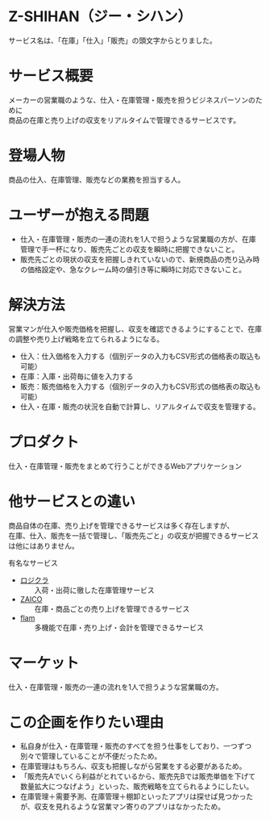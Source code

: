 # Z-SHIHAN（ジー・シハン）
サービス名は、「在庫」「仕入」「販売」の頭文字からとりました。

# サービス概要
メーカーの営業職のような、仕入・在庫管理・販売を担うビジネスパーソンのために  
商品の在庫と売り上げの収支をリアルタイムで管理できるサービスです。

# 登場人物
商品の仕入、在庫管理、販売などの業務を担当する人。

# ユーザーが抱える問題
- 仕入・在庫管理・販売の一連の流れを1人で担うような営業職の方が、在庫管理で手一杯になり、販売先ごとの収支を瞬時に把握できないこと。
- 販売先ごとの現状の収支を把握しきれていないので、新規商品の売り込み時の価格設定や、急なクレーム時の値引き等に瞬時に対応できないこと。

# 解決方法
営業マンが仕入や販売価格を把握し、収支を確認できるようにすることで、在庫の調整や売り上げ戦略を立てられるようになる。
- 仕入：仕入価格を入力する（個別データの入力もCSV形式の価格表の取込も可能）
- 在庫：入庫・出荷毎に値を入力する
- 販売：販売価格を入力する（個別データの入力もCSV形式の価格表の取込も可能）
- 仕入・在庫・販売の状況を自動で計算し、リアルタイムで収支を管理する。

# プロダクト
仕入・在庫管理・販売をまとめて行うことができるWebアプリケーション

# 他サービスとの違い
商品自体の在庫、売り上げを管理できるサービスは多く存在しますが、  
在庫、仕入、販売を一括で管理し、「販売先ごと」の収支が把握できるサービスは他にはありません。

有名なサービス
- [ロジクラ](https://logikura.jp/)  
　　入荷・出荷に徹した在庫管理サービス
- [ZAICO](https://www.zaico.co.jp/)  
　　在庫・商品ごとの売り上げを管理できるサービス
- [flam](https://www.flamsv.com/)  
　　多機能で在庫・売り上げ・会計を管理できるサービス

# マーケット
仕入・在庫管理・販売の一連の流れを1人で担うような営業職の方。

# この企画を作りたい理由
- 私自身が仕入・在庫管理・販売のすべてを担う仕事をしており、一つずつ別々で管理していることが不便だったため。
- 在庫管理はもちろん、収支も把握しながら営業をする必要があるため。
- 「販売先Aでいくら利益がとれているから、販売先Bでは販売単価を下げて数量拡大につなげよう」といった、販売戦略を立てられるようにしたい。
- 在庫管理＋需要予測、在庫管理＋棚卸といったアプリは探せば見つかったが、収支を見れるような営業マン寄りのアプリはなかったため。
